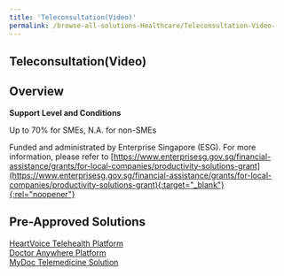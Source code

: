 ```yaml
---
title: 'Teleconsultation(Video)'
permalink: /browse-all-solutions-Healthcare/Teleconsultation-Video-
---
```


## Teleconsultation(Video)
## Overview

**Support Level and Conditions**

Up to 70% for SMEs, N.A. for non-SMEs

Funded and administrated by Enterprise Singapore (ESG). For more information, please refer to
[https://www.enterprisesg.gov.sg/financial-assistance/grants/for-local-companies/productivity-solutions-grant](https://www.enterprisesg.gov.sg/financial-assistance/grants/for-local-companies/productivity-solutions-grant){:target="_blank"}{:rel="noopener"}

## Pre-Approved Solutions

<a href='/productivity-solutions-grant/solutionrepo/solution1838' target='_blank'>HeartVoice Telehealth Platform</a><br>
<a href='/productivity-solutions-grant/solutionrepo/solution1840' target='_blank'>Doctor Anywhere Platform</a><br>
<a href='/productivity-solutions-grant/solutionrepo/solution1841' target='_blank'>MyDoc Telemedicine Solution</a><br>
